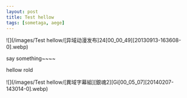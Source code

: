 ```yaml
---
layout: post
title: Test hellow
tags: [sometaga, aege]
---
```


![](/images/Test hellow/[异域动漫发布]24[00_00_49][20130913-163608-0].webp)

say something~~~~

hellow rold 

![](/images/Test hellow/[異域字幕組][銀魂2][Gi[00_05_07][20140207-143014-0].webp)
